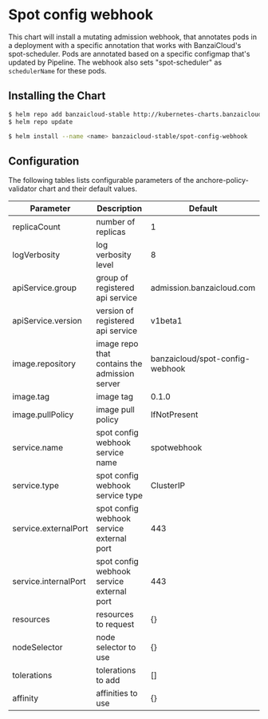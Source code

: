 # Spot config webhook

This chart will install a mutating admission webhook, that annotates pods in a deployment with a specific annotation that works with BanzaiCloud's spot-scheduler.
Pods are annotated based on a specific configmap that's updated by Pipeline.
The webhook also sets "spot-scheduler" as `schedulerName` for these pods.

## Installing the Chart

```bash
$ helm repo add banzaicloud-stable http://kubernetes-charts.banzaicloud.com/branch/master
$ helm repo update
```

```bash
$ helm install --name <name> banzaicloud-stable/spot-config-webhook
```

## Configuration

The following tables lists configurable parameters of the anchore-policy-validator chart and their default values.

|               Parameter             |                Description                  |                  Default                 |
| ----------------------------------- | ------------------------------------------- | -----------------------------------------|
|replicaCount                         |number of replicas                           |1                                         |
|logVerbosity                         |log verbosity level                          |8                                         |
|apiService.group                     |group of registered api service              |admission.banzaicloud.com                 |
|apiService.version                   |version of registered api service            |v1beta1                                   |
|image.repository                     |image repo that contains the admission server|banzaicloud/spot-config-webhook           |
|image.tag                            |image tag                                    |0.1.0                                     |
|image.pullPolicy                     |image pull policy                            |IfNotPresent                              |
|service.name                         |spot config webhook service name             |spotwebhook                               |
|service.type                         |spot config webhook service type             |ClusterIP                                 |
|service.externalPort                 |spot config webhook service external port    |443                                       |
|service.internalPort                 |spot config webhook service external port    |443                                       |
|resources                            |resources to request                         |{}                                        |
|nodeSelector                         |node selector to use                         |{}                                        |
|tolerations                          |tolerations to add                           |[]                                        |
|affinity                             |affinities to use                            |{}                                        |
